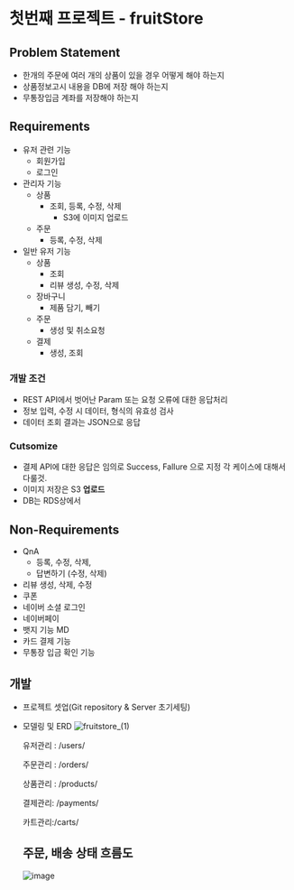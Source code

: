 # 첫번째 프로젝트 - fruitStore

## Problem Statement

- 한개의 주문에 여러 개의 상품이 있을 경우 어떻게 해야 하는지
- 상품정보고시 내용을 DB에 저장 해야 하는지
- 무통장입금 계좌를 저장해야 하는지

## Requirements



- 유저 관련 기능
    - 회원가입
    - 로그인
- 관리자 기능
    - 상품
        - 조회, 등록, 수정, 삭제
            - S3에 이미지 업로드
    - 주문
        - 등록, 수정, 삭제
- 일반 유저 기능
    - 상품
        - 조회
        - 리뷰 생성, 수정, 삭제
    - 장바구니
        - 제품 담기, 빼기
    - 주문
        - 생성 및 취소요청
    - 결제
        - 생성, 조회

### 개발 조건



- REST API에서 벗어난 Param 또는 요청 오류에 대한 응답처리
- 정보 입력, 수정 시 데이터, 형식의 유효성 검사
- 데이터 조회 결과는 JSON으로 응답

### Cutsomize



- 결제 API에 대한 응답은 임의로  Success, Fallure 으로 지정 각 케이스에 대해서 다룰것.
- 이미지 저장은 S3 ****업로드****
- DB는 RDS상에서

## Non-Requirements

- QnA
    - 등록, 수정, 삭제,
    - 답변하기 (수정, 삭제)
- 리뷰 생성, 삭제, 수정
- 쿠폰
- 네이버 소셜 로그인
- 네이버페이
- 뱃지 기능 MD
- 카드 결제 기능
- 무통장 입금 확인 기능

## 개발



- 프로젝트 셋업(Git repository & Server 초기세팅)
- 모델링 및 ERD
    ![fruitstore_(1)](https://user-images.githubusercontent.com/101803254/197968824-39355715-da18-40fd-bc62-c4860c65cd44.png)
    
    
    유저관리 : /users/
    
    주문관리 : /orders/
    
    상품관리 : /products/
    
    결제관리: /payments/
    
    카트관리:/carts/
    
    ## 주문, 배송 상태 흐름도
    ![image](https://user-images.githubusercontent.com/101803254/198198485-d37749f8-4090-4c6e-8519-d2f22c7a2326.png)

  
